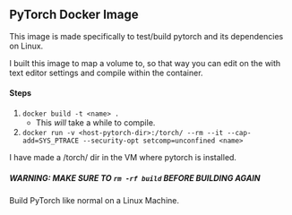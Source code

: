 ## PyTorch Docker Image

This image is made specifically to test/build pytorch and its dependencies on Linux.

I built this image to map a volume to, so that way you can edit on the <host> with text editor settings
and compile within the container. 

#### Steps
1. `docker build -t <name> .`
	* This _will_ take a while to compile.
2. `docker run -v <host-pytorch-dir>:/torch/ --rm --it --cap-add=SYS_PTRACE --security-opt setcomp=unconfined <name>`

I have made a /torch/ dir in the VM where pytorch is installed.

##### WARNING: MAKE SURE TO `rm -rf build` BEFORE BUILDING AGAIN

Build PyTorch like normal on a Linux Machine.  

